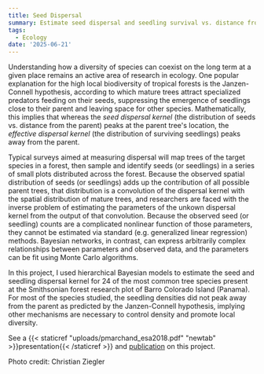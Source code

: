 ```yaml
---
title: Seed Dispersal
summary: Estimate seed dispersal and seedling survival vs. distance from the parent tree.
tags:
  - Ecology
date: '2025-06-21'
---
```


Understanding how a diversity of species can coexist on the long term at a given place remains an active area of research in ecology. One popular explanation for the high local biodiversity of tropical forests is the Janzen-Connell hypothesis, according to which mature trees attract specialized predators feeding on their seeds, suppressing the emergence of seedlings close to their parent and leaving space for other species. Mathematically, this implies that whereas the *seed dispersal kernel* (the distribution of seeds vs. distance from the parent) peaks at the parent tree's location, the *effective dispersal kernel* (the distribution of surviving seedlings) peaks away from the parent.

Typical surveys aimed at measuring dispersal will map trees of the target species in a forest, then sample and identify seeds (or seedlings) in a series of small plots distributed across the forest. Because the observed spatial distribution of seeds (or seedlings) adds up the contribution of all possible parent trees, that distribution is a convolution of the dispersal kernel with the spatial distribution of mature trees, and researchers are faced with the inverse problem of estimating the parameters of the unkown dispersal kernel from the output of that convolution. Because the observed seed (or seedling) counts are a complicated nonlinear function of those parameters, they cannot be estimated via standard (e.g. generalized linear regression) methods. Bayesian networks, in contrast, can express arbitrarily complex relationships between parameters and observed data, and the parameters can be fit using Monte Carlo algorithms.

In this project, I used hierarchical Bayesian models to estimate the seed and seedling dispersal kernel for 24 of the most common tree species present at the Smithsonian forest research plot of Barro Colorado Island (Panama). For most of the species studied, the seedling densities did not peak away from the parent as predicted by the Janzen-Connell hypothesis, implying other mechanisms are necessary to control density and promote local diversity.

See a {{< staticref "uploads/pmarchand_esa2018.pdf" "newtab" >}}presentation{{< /staticref >}} and [publication](https://esajournals.onlinelibrary.wiley.com/doi/abs/10.1002/ecy.2926) on this project.

Photo credit: Christian Ziegler